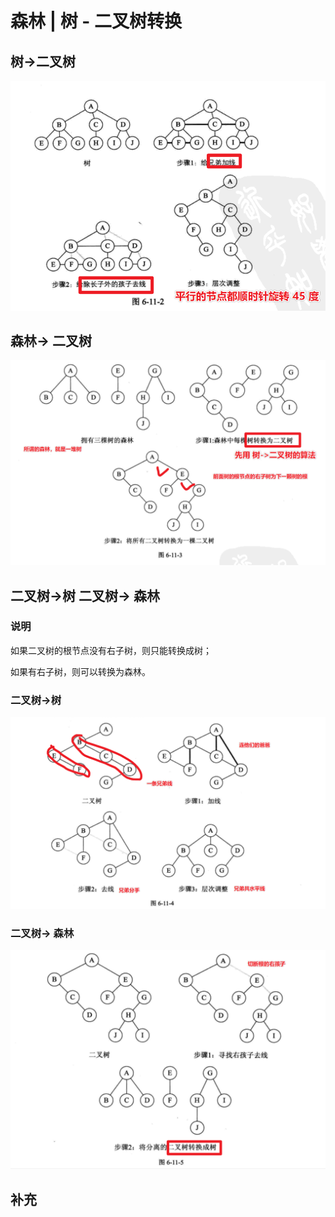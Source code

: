 # 森林 | 树 - 二叉树转换

## 树->二叉树

![image-20200826205305732](img/image-20200826205305732.png)

## 森林-> 二叉树

![image-20200826205637462](img/image-20200826205637462.png)

## 二叉树->树 二叉树-> 森林

### 说明

如果二叉树的根节点没有右子树，则只能转换成树；

如果有右子树，则可以转换为森林。

### 二叉树->树

![image-20200826210122115](img/image-20200826210122115.png)

### 二叉树-> 森林

![image-20200826210348375](img/image-20200826210348375.png)

## 补充